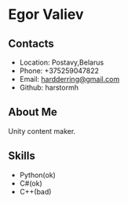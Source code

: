 # Egor Valiev
## Contacts
* Location: Postavy,Belarus
* Phone: +375259047822
* Email: hardderring@gmail.com
* Github: harstormh


## About Me
Unity content maker.

## Skills
* Python(ok)
* C#(ok)
* C++(bad)